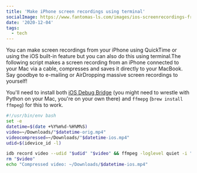 ```yaml
---
title: 'Make iPhone screen recordings using terminal'
socialImage: https://www.fantomas-ls.com/images/ios-screenrecordings-from-terminal.png
date: '2020-12-04'
tags:
  - tech
---
```


You can make screen recordings from your iPhone using QuickTime or using the iOS built-in feature but you can also do this using terminal.​
The following script makes a screen recording from an iPhone connected to your Mac via a cable, compresses and saves it directly to your MacBook. Say goodbye to e-mailing or AirDropping massive screen recordings to yourself!

You'll need to install both [iOS Debug Bridge](https://fbidb.io/docs/installation) (you might need to wrestle with Python on your Mac, you're on your own there) and `ffmepg` (`brew install ffmpeg`) for this to work.

```bash
#!/usr/bin/env bash
set -e
datetime=$(date +%Y%m%d-%H%M%S)
video=~/Downloads/"$datetime-orig.mp4"
videocompressed=~/Downloads/"$datetime-ios.mp4"
udid=$(idevice_id -l)

idb record video --udid "$udid" "$video" && ffmpeg -loglevel quiet -i "$video" -vcodec h264 -acodec mp2 "$videocompressed"
rm "$video"
echo "Compressed video: ~/Downloads/$datetime-ios.mp4"
```
